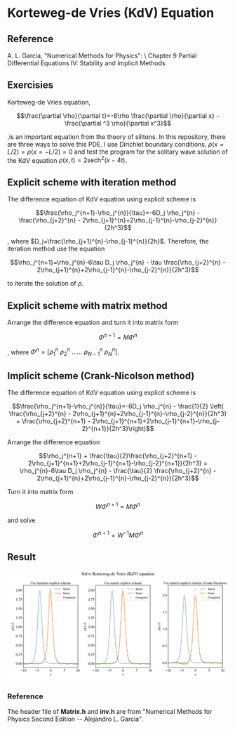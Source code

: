 # Korteweg-de Vries (KdV) Equation
## Reference
A. L. Garcia, "Numerical Methods for Physics": \ 
Chapter 9 Partial Differential Equations IV: Stability and Implicit Methods

## Exercisies
Korteweg-de Vries equation, 
```math
\frac{\partial \rho}{\partial t}=-6\rho \frac{\partial \rho}{\partial x} - \frac{\partial ^3 \rho}{\partial x^3}
```
,is an important equation from the theory of silitons. In this repository, there are three ways to solve this PDE. I use Dirichlet boundary conditions, $\rho(x= L/2)=\rho(x= -L/2)=0$ and test the program for the solitary wave solution of the KdV equation $\rho(x,t)=2 \mathrm{sech} ^2(x-4t)$.

## Explicit scheme with iteration method
The difference equation of KdV equation using explicit scheme is
```math
\frac{\rho_j^{n+1}-\rho_j^{n}}{\tau}=-6D_j \rho_j^{n} - \frac{\rho_{j+2}^{n} - 2\rho_{j+1}^{n}+2\rho_{j-1}^{n}-\rho_{j-2}^{n}}{2h^3}
```
, where $D_j=\frac{\rho_{j+1}^{n}-\rho_{j-1}^{n}}{2h}$. Therefore, the iteration method use the equation
```math
\rho_j^{n+1}=\rho_j^{n}-6\tau D_j \rho_j^{n} - \tau \frac{\rho_{j+2}^{n} - 2\rho_{j+1}^{n}+2\rho_{j-1}^{n}-\rho_{j-2}^{n}}{2h^3}
```
to iterate the solution of $\rho$.

## Explicit scheme with matrix method
Arrange the difference equation and turn it into matrix form
```math
\Phi^{n+1} = M \Phi^n
```
, where $\Phi^{n} = \left[ \rho_1^n \ \rho_2^n \ ...... \ \rho_{N-1}^n \ \rho_{N}^n \right]$.

## Implicit scheme (Crank-Nicolson method)
The difference equation of KdV equation using explicit scheme is
```math
\frac{\rho_j^{n+1}-\rho_j^{n}}{\tau}=-6D_j \rho_j^{n} - \frac{1}{2} \left( \frac{\rho_{j+2}^{n} - 2\rho_{j+1}^{n}+2\rho_{j-1}^{n}-\rho_{j-2}^{n}}{2h^3} + \frac{\rho_{j+2}^{n+1} - 2\rho_{j+1}^{n+1}+2\rho_{j-1}^{n+1}-\rho_{j-2}^{n+1}}{2h^3}\right)
```
Arrange the difference equation
```math
\rho_j^{n+1} + \frac{\tau}{2}\frac{\rho_{j+2}^{n+1} - 2\rho_{j+1}^{n+1}+2\rho_{j-1}^{n+1}-\rho_{j-2}^{n+1}}{2h^3} = \rho_j^{n}-6\tau D_j \rho_j^{n} - \frac{\tau}{2} \frac{\rho_{j+2}^{n} - 2\rho_{j+1}^{n}+2\rho_{j-1}^{n}-\rho_{j-2}^{n}}{2h^3}
```

Turn it into matrix form
```math
W \Phi^{n+1} = M \Phi^n
```
and solve
```math
\Phi^{n+1} = W^{-1}M \Phi^n
```

## Result
![Image](https://github.com/ChenYingShan1114/Korteweg-de-Vries-Equation/blob/main/KdV.png)

### Reference
The header file of **Matrix.h** and **inv.h** are from "Numerical Methods for Physics Second Edition -- Alejandro L. Garcia".
